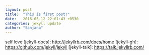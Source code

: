 ```yaml
---
layout: post
title:  "This is first post!"
date:   2016-05-12 22:01:43 +0530
categories: jekyll update
author: "Sanjana"
---
```

self love
[jekyll-docs]: http://jekyllrb.com/docs/home
[jekyll-gh]:   https://github.com/jekyll/jekyll
[jekyll-talk]: https://talk.jekyllrb.com/
